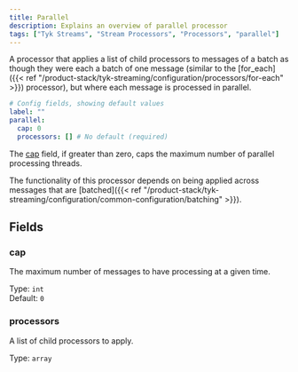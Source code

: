 ```yaml
---
title: Parallel
description: Explains an overview of parallel processor
tags: ["Tyk Streams", "Stream Processors", "Processors", "parallel"]
---
```


A processor that applies a list of child processors to messages of a batch as though they were each a batch of one message (similar to the [for_each]({{< ref "/product-stack/tyk-streaming/configuration/processors/for-each" >}}) processor), but where each message is processed in parallel.

```yml
# Config fields, showing default values
label: ""
parallel:
  cap: 0
  processors: [] # No default (required)
```

The [cap](#cap) field, if greater than zero, caps the maximum number of parallel processing threads.

The functionality of this processor depends on being applied across messages that are [batched]({{< ref "/product-stack/tyk-streaming/configuration/common-configuration/batching" >}}).

## Fields

### cap

The maximum number of messages to have processing at a given time.

Type: `int`  
Default: `0`

### processors

A list of child processors to apply.

Type: `array`
